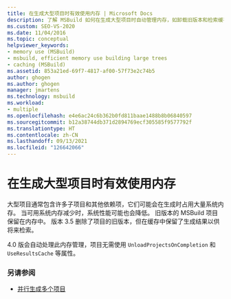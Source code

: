 ```yaml
---
title: 在生成大型项目时有效使用内存 | Microsoft Docs
description: 了解 MSBuild 如何在生成大型项目时自动管理内存，如卸载旧版本和检索缓存。
ms.custom: SEO-VS-2020
ms.date: 11/04/2016
ms.topic: conceptual
helpviewer_keywords:
- memory use (MSBuild)
- msbuild, efficient memory use building large trees
- caching (MSBuild)
ms.assetid: 853a21ed-69f7-4817-af00-57f73e2c74b5
author: ghogen
ms.author: ghogen
manager: jmartens
ms.technology: msbuild
ms.workload:
- multiple
ms.openlocfilehash: e4e6ac24c6b362b0fd811baae1488b8b06840597
ms.sourcegitcommit: b12a38744db371d2894769ecf305585f9577792f
ms.translationtype: HT
ms.contentlocale: zh-CN
ms.lasthandoff: 09/13/2021
ms.locfileid: "126642066"
---
```

# <a name="use-memory-efficiently-when-you-build-large-projects"></a>在生成大型项目时有效使用内存

大型项目通常包含许多子项目和其他依赖项，它们可能会在生成时占用大量系统内存。 当可用系统内存减少时，系统性能可能也会降低。 旧版本的 MSBuild 项目保留在内存中。 版本 3.5 删除了项目的旧版本，但在缓存中保留了生成结果以供将来检索。

 4.0 版会自动处理此内存管理，项目无需使用 `UnloadProjectsOnCompletion` 和 `UseResultsCache` 等属性。

### <a name="see-also"></a>另请参阅

- [并行生成多个项目](../msbuild/building-multiple-projects-in-parallel-with-msbuild.md)
